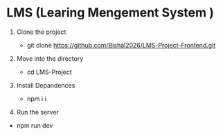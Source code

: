 # LMS (Learing Mengement System )

1.  Clone the project
    
    - git clone https://github.com/Bishal2026/LMS-Project-Frontend.git
 
2.  Move into the directory

     - cd LMS-Project

3.  Install Depandences

    - npm i 
      i 
4. Run the server

-  npm run dev

